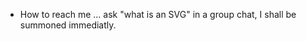 - How to reach me ... ask "what is an SVG" in a group chat, I shall be summoned immediatly.

<!---
git-nny/git-nny is a ✨ special ✨ repository because its `README.md` (this file) appears on your GitHub profile.
You can click the Preview link to take a look at your changes.
--->
